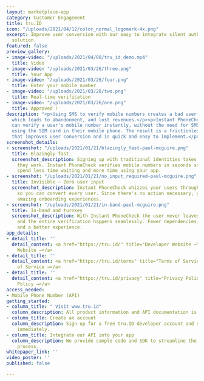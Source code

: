 ```yaml
---
layout: marketplace-app
category: Customer Engagement
title: tru.ID
icon: "/uploads/2021/04/12/color_normal_logomark-4x.png"
excerpt: Improve user conversion with our easy to integrate silent authentication
  solution.
featured: false
preview_gallery:
- image-video: "/uploads/2021/04/08/tru_id_demo.mp4"
  title: Video
- image-video: "/uploads/2021/03/26/three.png"
  title: Your App
- image-video: "/uploads/2021/03/26/four.png"
  title: Enter your mobile number
- image-video: "/uploads/2021/03/26/two.png"
  title: Real-time verification
- image-video: "/uploads/2021/03/26/one.png"
  title: Approved !
description: "<p>Using SMS to verify mobile numbers creates a bad user experience
  which leads to abandonment, and lost revenues.</p><p>Instant PhoneCheck by tru.ID
  can verify a user's mobile number instantly, without the need for SMS or PIN codes,
  using the SIM card in their mobile phone. The result is a frictionless, secure authentication
  that improves user conversion and is quick and easy to implement.</p>"
screenshot_details:
- screenshot: "/uploads/2021/01/21/blazingly_fast-paul-mcguire.png"
  title: Blazingly fast
  screenshot_description: Signing up with traditional identities takes minutes — when
    they work. Instant PhoneCheck verifies mobile numbers in seconds so your users
    spend less time waiting and more time using your app.
- screenshot: "/uploads/2021/01/21/no_input_required-paul-mcguire.png"
  title: Invisible — Zero user input
  screenshot_description: Instant PhoneCheck whizzes your users through phone verification
    so you can convert every user. Since there's no action necessary, you can craft
    amazing onboarding experiences.
- screenshot: "/uploads/2021/01/21/in-band-paul-mcguire.png"
  title: In-band and turnkey
  screenshot_description: With Instant PhoneCheck the user never leaves your app,
    and the entire verification happens seamlessly. Fewer dependencies, better security
    and a better experience.
app_details:
- detail_title: ''
  detail_content: <a href="https://tru.id/" title="Developer Website →">Developer
    Website →</a>
- detail_title: ''
  detail_content: <a href="https://tru.id/terms" title="Terms of Service →">Terms
    of Service →</a>
- detail_title: ''
  detail_content: <a href="https://tru.id/privacy" title="Privacy Policy →">Privacy
    Policy →</a>
access_needed:
- Mobile Phone Number (API)
getting_started:
- column_title: " Visit www.tru.id"
  column_description: All product information and API documentation is on our website.
- column_title: Create an account
  column_description: Sign up for a free tru.ID developer account and start testing
    immediately.
- column_title: Integrate our API into your app
  column_description: We provide sample code and SDK to streamline the integration
    process.
whitepaper_link: ''
video_poster: ''
published: false

---
```

